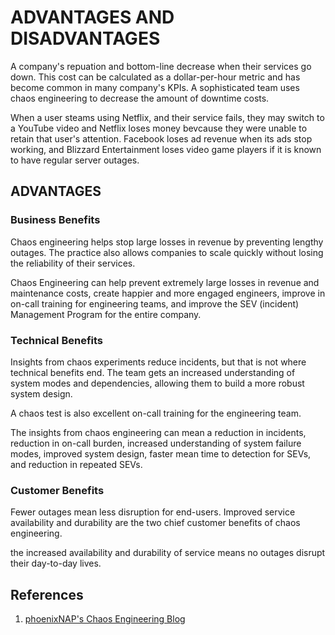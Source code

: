 # ADVANTAGES AND DISADVANTAGES
A company's repuation and bottom-line decrease when their services go down. This cost can be calculated as a dollar-per-hour metric and has become common in many company's KPIs. A sophisticated team uses chaos engineering to decrease the amount of downtime costs.

When a user steams using Netflix, and their service fails, they may switch to a YouTube video and Netflix loses money bevcause they were unable to retain that user's attention. Facebook loses ad revenue when its ads stop working, and Blizzard Entertainment loses video game players if it is known to have regular server outages.

## ADVANTAGES

### Business Benefits

Chaos engineering helps stop large losses in revenue by preventing lengthy outages. The practice also allows companies to scale quickly without losing the reliability of their services.

Chaos Engineering can help prevent extremely large losses in revenue and maintenance costs, create happier and more engaged engineers, improve in on-call training for engineering teams, and improve the SEV (incident) Management Program for the entire company.

### Technical Benefits

Insights from chaos experiments reduce incidents, but that is not where technical benefits end. The team gets an increased understanding of system modes and dependencies, allowing them to build a more robust system design.

A chaos test is also excellent on-call training for the engineering team.

The insights from chaos engineering can mean a reduction in incidents, reduction in on-call burden, increased understanding of system failure modes, improved system design, faster mean time to detection for SEVs, and reduction in repeated SEVs.

### Customer Benefits

Fewer outages mean less disruption for end-users. Improved service availability and durability are the two chief customer benefits of chaos engineering.

the increased availability and durability of service means no outages disrupt their day-to-day lives.


## References
1. [phoenixNAP's Chaos Engineering Blog](https://phoenixnap.com/blog/chaos-engineering)